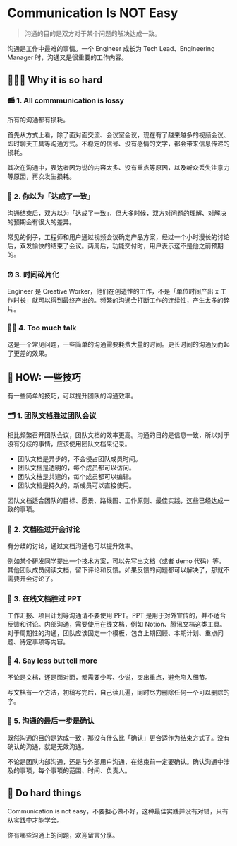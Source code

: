 # Communication Is NOT Easy

> 沟通的目的是双方对于某个问题的解决达成一致。

沟通是工作中最难的事情。一个 Engineer 成长为 Tech Lead、Engineering Manager 时，沟通又是很重要的工作内容。

## 🤷🏻‍♀️ Why it is so hard

### 📻 1. All commmunication is lossy

所有的沟通都有损耗。

首先从方式上看，除了面对面交流、会议室会议，现在有了越来越多的视频会议、即时聊天工具等沟通方式。不稳定的信号、没有感情的文字，都会带来信息传递的损耗。

其次在沟通中，表达者因为说的内容太多、没有重点等原因，以及听众丢失注意力等原因，再次发生损耗。

### 📌 2. 你以为「达成了一致」

沟通结束后，双方以为「达成了一致」，但大多时候，双方对问题的理解、对解决的预期会有很大的差异。

常见的例子，工程师和用户通过视频会议确定产品方案，经过一个小时漫长的讨论后，双发愉快的结束了会议。两周后，功能交付时，用户表示这不是他之前预期的。

### ⏰ 3. 时间碎片化

Engineer 是 Creative Worker，他们在创造性的工作，不是「单位时间产出 x 工作时长」就可以得到最终产出的。频繁的沟通会打断工作的连续性，产生太多的碎片。

### 👩‍🏫 4. Too much talk

这是一个常见问题，一些简单的沟通需要耗费大量的时间。更长时间的沟通反而起了更差的效果。

## 🍻 HOW: 一些技巧

有一些简单的技巧，可以提升团队的沟通效率。

### 🗂 1. 团队文档胜过团队会议

相比频繁召开团队会议，团队文档的效率更高。沟通的目的是信息一致，所以对于没有分歧的事情，应该使用团队文档来记录。

* 团队文档是异步的，不会侵占团队成员时间。
* 团队文档是透明的，每个成员都可以访问。
* 团队文档是共建的，每个成员都可以编辑。
* 团队文档是持久的，新成员可以直接使用。

团队文档适合团队的目标、愿景、路线图、工作原则、最佳实践，这些已经达成一致的事项。

### 🧳 2. 文档胜过开会讨论

有分歧的讨论，通过文档沟通也可以提升效率。

例如某个研发同学提出一个技术方案，可以先写出文档（或者 demo 代码）等。其他团队成员阅读文档，留下评论和反馈。如果反馈的问题都可以解决了，那就不需要开会讨论了。

### 📝 3. 在线文档胜过 PPT

工作汇报、项目计划等沟通请不要使用 PPT。PPT 是用于对外宣传的，并不适合反馈和讨论。内部沟通，需要使用在线文档，例如 Notion、腾讯文档这类工具。对于周期性的沟通，团队应该固定一个模板，包含上期回顾、本期计划、重点问题、待定事项等内容。

### 🔑 4. Say less but tell more

不论是文档，还是面对面，都需要少写、少说，突出重点，避免陷入细节。

写文档有一个方法，初稿写完后，自己读几遍，同时尽力删除任何一个可以删除的字。

### 🤝 5. 沟通的最后一步是确认

既然沟通的目的是达成一致，那没有什么比「确认」更合适作为结束方式了。没有确认的沟通，就是无效沟通。

不论是团队内部沟通，还是与外部用户沟通，在结束前一定要确认。确认沟通中涉及的事项，每个事项的范围、时间、负责人。

## 🍰 Do hard things

Communication is not easy，不要担心做不好，这种最佳实践并没有对错，只有从实践中才能学会。

你有哪些沟通上的问题，欢迎留言分享。
